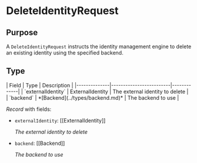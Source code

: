 # DeleteIdentityRequest

## Purpose

<!-- --8<-- [start:purpose] -->
A `DeleteIdentityRequest` instructs the identity management engine to delete an existing identity using the specified backend.
<!-- --8<-- [end:purpose] -->

## Type

<!-- --8<-- [start:type] -->
<div class="type">
| Field        | Type                    | Description |
|--------------|-------------------------|-------------|
| `externalIdentity` | ExternalIdentity | The external identity to delete |
| `backend` | *[Backend](../types/backend.md)* | The backend to use  |


*Record* with fields:

- `externalIdentity`: [[ExternalIdentity]]

  *The external identity to delete*

- `backend`: [[Backend]]

  *The backend to use*

</div>
<!-- --8<-- [end:type] -->